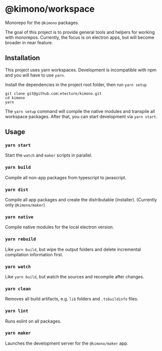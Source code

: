 # @kimono/workspace

Monorepo for the `@kimono` packages.

The goal of this project is to provide general tools and helpers for working with monorepos.
Currently, the focus is on electron apps, but will become broader in near feature.

## Installation

This project uses yarn workspaces. Development is incompatible with npm and you will have to use `yarn`.

Install the dependencies in the project root folder, then run `yarn setup`

```
git clone git@github.com:etecture/kimono.git
cd kimono
yarn
```

The `yarn setup` command will compile the native modules and transpile all workspace packages. After that, you can start development via `yarn start`.

## Usage

### `yarn start`

Start the `watch` and `maker` scripts in parallel.

### `yarn build`

Compile all non-app packages from typescript to javascript.

### `yarn dist`

Compile all app packages and create the distributable (installer). (Currently only `@kimono/maker`)

### `yarn native`

Compile native modules for the local electron version.

### `yarn rebuild`

Like `yarn build`, but wipe the output folders and delete incremental compilation information first.

### `yarn watch`

Like `yarn build`, but watch the sources and recompile after changes.

### `yarn clean`

Removes all build artifacts, e.g. `lib` folders and `.tsbuildinfo` files.

### `yarn lint`

Runs eslint on all packages.

### `yarn maker`

Launches the development server for the `@kimono/maker` app.

